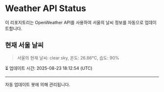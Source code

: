 
# Weather API Status

이 리포지토리는 OpenWeather API를 사용하여 서울의 날씨 정보를 자동으로 업데이트합니다.

## 현재 서울 날씨
> 서울의 현재 날씨: clear sky, 온도: 26.86°C, 습도: 90%

⏳ 업데이트 시간: 2025-08-23 18:12:54 (UTC)

---
자동 업데이트 봇에 의해 관리됩니다.
